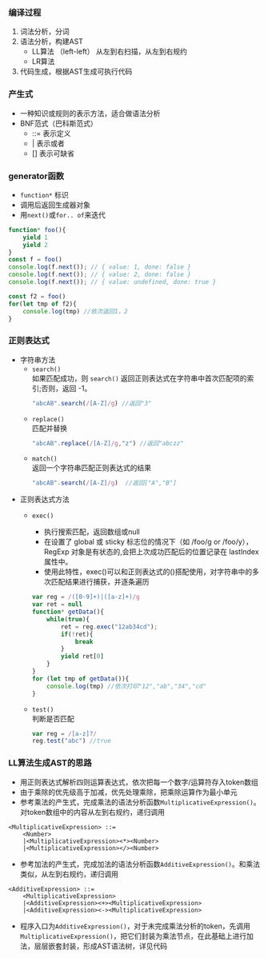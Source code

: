 ### 编译过程
1. 词法分析，分词
2. 语法分析，构建AST
    * LL算法 （left-left）
        从左到右扫描，从左到右规约
    * LR算法
3. 代码生成，根据AST生成可执行代码


### 产生式
* 一种知识或规则的表示方法，适合做语法分析
* BNF范式（巴科斯范式）
    * ::= 表示定义
    * | 表示或者
    * [] 表示可缺省

### generator函数
* `function*` 标识
* 调用后返回生成器对象
* 用`next()`或`for.. of`来迭代
```javascript
function* foo(){
    yield 1
    yield 2
}
const f = foo()
console.log(f.next()); // { value: 1, done: false }
console.log(f.next()); // { value: 2, done: false }
console.log(f.next()); // { value: undefined, done: true }

const f2 = foo()
for(let tmp of f2){
    console.log(tmp) //依次返回1，2
}
```


### 正则表达式
* 字符串方法
    * `search() `  
        如果匹配成功，则 `search()` 返回正则表达式在字符串中首次匹配项的索引;否则，返回 -1。  
        ```javascript
        "abcAB".search(/[A-Z]/g) //返回"3"
        ``` 
    * `replace()`  
        匹配并替换  
        ```javascript
        "abcAB".replace(/[A-Z]/g,"z") //返回"abczz"
        ``` 
    * `match()`  
        返回一个字符串匹配正则表达式的结果  
        ```javascript
        "abcAB".search(/[A-Z]/g)  //返回["A","B"]
        ``` 
* 正则表达式方法
    * `exec()`  
        * 执行搜索匹配，返回数组或null
        * 在设置了 global 或 sticky 标志位的情况下（如 /foo/g or /foo/y），RegExp 对象是有状态的,会把上次成功匹配后的位置记录在 lastIndex 属性中。  
        * 使用此特性，exec()可以和正则表达式的()搭配使用，对字符串中的多次匹配结果进行捕获，并逐条遍历
        ```javascript
        var reg = /([0-9]+)|([a-z]+)/g
        var ret = null
        function* getData(){
            while(true){
                ret = reg.exec("12ab34cd"); 
                if(!ret){
                    break
                }
                yield ret[0]
            }
        }
        for (let tmp of getData()){
            console.log(tmp) //依次打印"12","ab","34","cd"
        }
        ```

    * `test()`  
        判断是否匹配  
        ```javascript
        var reg = /[a-z]?/
        reg.test("abc") //true
        ```
### LL算法生成AST的思路
* 用正则表达式解析四则运算表达式，依次把每一个数字/运算符存入token数组
* 由于乘除的优先级高于加减，优先处理乘除，把乘除运算作为最小单元
* 参考乘法的产生式，完成乘法的语法分析函数`MultiplicativeExpression()`。对token数组中的内容从左到右规约，递归调用
```
<MultiplicativeExpression> ::= 
	<Number>
	|<MultiplicativeExpression><*><Number>
	|<MultiplicativeExpression></><Number>
```
* 参考加法的产生式，完成加法的语法分析函数`AdditiveExpression()`。和乘法类似，从左到右规约，递归调用
```
<AdditiveExpression> ::=
	<MultiplicativeExpression>
	|<AdditiveExpression><+><MultiplicativeExpression>
	|<AdditiveExpression><-><MultiplicativeExpression>
```
* 程序入口为`AdditiveExpression()`，对于未完成乘法分析的token，先调用`MultiplicativeExpression()`，把它们封装为乘法节点，在此基础上进行加法，层层嵌套封装，形成AST语法树，详见代码
